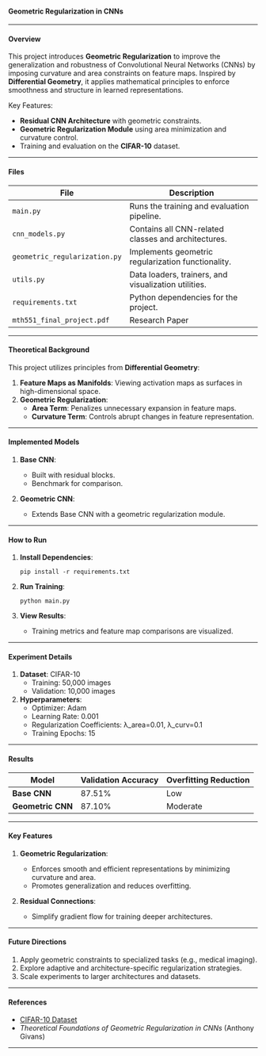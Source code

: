 #### **Geometric Regularization in CNNs**

---

#### **Overview**

This project introduces **Geometric Regularization** to improve the generalization and robustness of Convolutional Neural Networks (CNNs) by imposing curvature and area constraints on feature maps. Inspired by **Differential Geometry**, it applies mathematical principles to enforce smoothness and structure in learned representations. 

Key Features:
- **Residual CNN Architecture** with geometric constraints.
- **Geometric Regularization Module** using area minimization and curvature control.
- Training and evaluation on the **CIFAR-10** dataset.

---

#### **Files**

| File                       | Description                                         |
|----------------------------|-----------------------------------------------------|
| `main.py`                  | Runs the training and evaluation pipeline.          |
| `cnn_models.py`            | Contains all CNN-related classes and architectures.|
| `geometric_regularization.py` | Implements geometric regularization functionality.|
| `utils.py`                 | Data loaders, trainers, and visualization utilities.|
| `requirements.txt`         | Python dependencies for the project.               |
| `mth551_final_project.pdf`         | Research Paper               |
---

#### **Theoretical Background**

This project utilizes principles from **Differential Geometry**:
1. **Feature Maps as Manifolds**: Viewing activation maps as surfaces in high-dimensional space.
2. **Geometric Regularization**:
   - **Area Term**: Penalizes unnecessary expansion in feature maps.
   - **Curvature Term**: Controls abrupt changes in feature representation.

---

#### **Implemented Models**

1. **Base CNN**:
   - Built with residual blocks.
   - Benchmark for comparison.

2. **Geometric CNN**:
   - Extends Base CNN with a geometric regularization module.

---

#### **How to Run**

1. **Install Dependencies**:
   ```
   pip install -r requirements.txt
   ```

2. **Run Training**:
   ```
   python main.py
   ```

3. **View Results**:
   - Training metrics and feature map comparisons are visualized.

---

#### **Experiment Details**

1. **Dataset**: CIFAR-10
   - Training: 50,000 images
   - Validation: 10,000 images
2. **Hyperparameters**:
   - Optimizer: Adam
   - Learning Rate: 0.001
   - Regularization Coefficients: λ_area=0.01, λ_curv=0.1
   - Training Epochs: 15

---

#### **Results**

| Model             | Validation Accuracy | Overfitting Reduction |
|--------------------|---------------------|------------------------|
| **Base CNN**       | 87.51%             | Low                   |
| **Geometric CNN**  | 87.10%             | Moderate              |

---

#### **Key Features**

1. **Geometric Regularization**:
   - Enforces smooth and efficient representations by minimizing curvature and area.
   - Promotes generalization and reduces overfitting.

2. **Residual Connections**:
   - Simplify gradient flow for training deeper architectures.

---

#### **Future Directions**

1. Apply geometric constraints to specialized tasks (e.g., medical imaging).
2. Explore adaptive and architecture-specific regularization strategies.
3. Scale experiments to larger architectures and datasets.

---

#### **References**

- [CIFAR-10 Dataset](https://www.cs.toronto.edu/~kriz/cifar.html)
- *Theoretical Foundations of Geometric Regularization in CNNs* (Anthony Givans)
---
